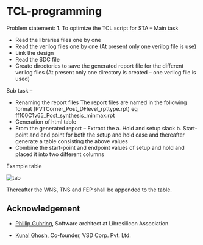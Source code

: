# TCL-programming
Problem statement:
    1. To optimize the TCL script for STA – Main task

  - Read the libraries files one by one
  - Read the verilog files one by one (At present only one verilog file is use)
  - Link the design
  - Read the SDC file
  - Create directories to save the generated report file for the different verilog files  (At present only one directory is created – one verilog file is used)


Sub task – 
 - Renaming the report files
       The report files are named in the following format (PVTCorner_Post_DFlevel_rpttype.rpt) eg ff100C1v65_Post_synthesis_minmax.rpt
 -  Generation of html table
   - From the generated report – Extract the 
     a. Hold and setup slack b. Start-point and end point for both the setup and hold case and thereafter generate a table consisting the above values
   - Combine the start-point and endpoint values of setup and hold and placed it into two different columns
    
 Example table 
 
 
 ![tab](https://user-images.githubusercontent.com/63381455/182808943-87f2ecb2-b665-46f1-b5e5-4a56f88fc0f0.png)
 
 
 Thereafter the WNS, TNS and FEP shall be appended to the table.
 
 ## Acknowledgement
 
- [Phillip Guhring](https://github.com/thesourcerer8), Software architect at Libresilicon Association.
 
- [Kunal Ghosh](https://github.com/kunalg123), Co-founder, VSD Corp. Pvt. Ltd.
 
